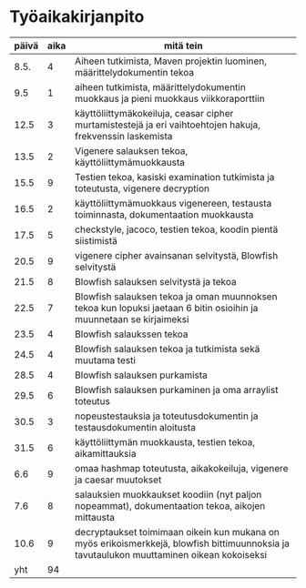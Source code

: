 # Työaikakirjanpito

päivä |  aika |  mitä tein
------|-------|-----------
8.5. | 4 | Aiheen tutkimista, Maven projektin luominen, määrittelydokumentin tekoa
9.5 | 1 | aiheen tutkimista, määrittelydokumentin muokkaus ja pieni muokkaus viikkoraporttiin
12.5 | 3 | käyttöliittymäkokeiluja, ceasar cipher murtamistestejä ja eri vaihtoehtojen hakuja, frekvenssin laskemista
13.5 | 2 | Vigenere salauksen tekoa, käyttöliittymämuokkausta
15.5 | 9 | Testien tekoa, kasiski examination tutkimista ja toteutusta, vigenere decryption 
16.5 | 2 | käyttöliittymämuokkaus vigenereen, testausta toiminnasta, dokumentaation muokkausta
17.5 | 5 | checkstyle, jacoco, testien tekoa, koodin pientä siistimistä
20.5 | 9 | vigenere cipher avainsanan selvitystä, Blowfish selvitystä
21.5 | 8 | Blowfish salauksen selvitystä ja tekoa
22.5 | 7 | Blowfish salauksen tekoa ja oman muunnoksen tekoa kun lopuksi jaetaan 6 bitin osioihin ja muunnetaan se kirjaimeksi
23.5 | 4 | Blowfish salaukssen tekoa 
24.5 | 4 | Blowfish salauksen tekoa ja tutkimista sekä muutama testi
28.5 | 4 | Blowfish salauksen purkamista
29.5 | 6 | Blowfish salauksen purkaminen ja oma arraylist toteutus
30.5 | 3 | nopeustestauksia ja toteutusdokumentin ja testausdokumentin aloitusta
31.5 | 6 | käyttöliittymän muokkausta, testien tekoa, aikamittauksia
6.6 | 9 | omaa hashmap toteutusta, aikakokeiluja, vigenere ja caesar muutokset
7.6 | 8 | salauksien muokkaukset koodiin (nyt paljon nopeammat), dokumentaation tekoa, aikojen mittausta
10.6 | 9 | decryptaukset toimimaan oikein kun mukana on myös erikoismerkkejä, blowfish bittimuunnoksia ja tavutaulukon muuttaminen oikean kokoiseksi
yht | 94 | 
